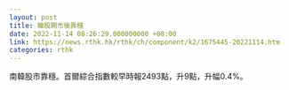 ```yaml
---
layout: post
title: 韓股開市後靠穩
date: 2022-11-14 08:26:29.000000000 +08:00
link: https://news.rthk.hk/rthk/ch/component/k2/1675445-20221114.htm
categories: rthk
---
```


南韓股市靠穩。首爾綜合指數較早時報2493點，升9點，升幅0.4%。
